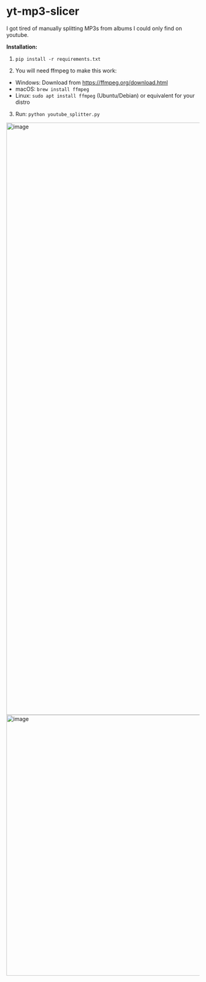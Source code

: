 # yt-mp3-slicer

I got tired of manually splitting MP3s from albums I could only find on youtube. 

**Installation:**

1. `pip install -r requirements.txt`

2. You will need ffmpeg to make this work:

- Windows: Download from https://ffmpeg.org/download.html
- macOS: `brew install ffmpeg`
- Linux: `sudo apt install ffmpeg` (Ubuntu/Debian) or equivalent for your distro

3. Run: `python youtube_splitter.py`

<img width="1988" height="1542" alt="image" src="https://github.com/user-attachments/assets/279815a1-70a6-48a6-92fc-e80fa42fc555" />
<img width="602" height="679" alt="image" src="https://github.com/user-attachments/assets/9eecd35f-dad7-44d8-a80a-e0327b43c161" />

